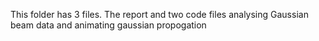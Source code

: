 This folder has 3 files. The report and two code files analysing Gaussian beam data and animating gaussian propogation
